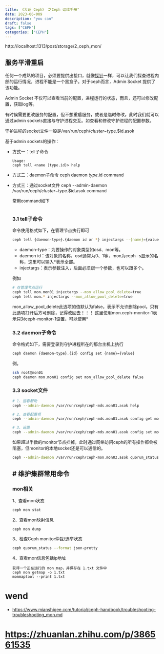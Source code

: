 ```yaml
---
title: 《大话 Ceph》 之Ceph 运维手册"
date: 2023-06-009
description: "you can"
draft: false
tags: ["CEPH"]
categories: ["CEPH"]
---
```




http://localhost:1313/post/storage/2_ceph_mon/





## 服务平滑重启



任何一个成熟的项目，必须要提供出接口，就像[探针](https://so.csdn.net/so/search?q=探针&spm=1001.2101.3001.7020)一样，可以让我们探查进程内部的运行情况，进程不能是一个黑盒子。对于ceph而言，Admin Socket 提供了该功能。

Admin Socket 不仅可以查看当前的配置，进程运行的状态，而且，还可以修改配置，获取log等。



有时候需要更改服务的配置，但不想重启服务，或者是临时修改，此时我们就可以通过admin sockets直接与守护进程交互。如查看和修改守护进程的配置参数。

守护进程的socket文件一般是/var/run/ceph/$cluster-$type.$id.asok

基于admin sockets的操作：

- 方式一：tell子命令

  ```
  Usage:
  ceph tell <name (type.id)> help
  ```

  

- 方式二：daemon子命令
  ceph daemon $type.$id command

  
  
- 方式三：通过socket文件
  ceph --admin-daemon /var/run/ceph/$cluster-$type.$id.asok command

  

  常用command如下

  ```bash
  
  ```
  
  ### **3.1 tell子命令**
  
  命令使用格式如下，在管理节点执行即可
  
  ```bash
  ceph tell {daemon-type}.{daemon id or *} injectargs --{name}={value} [--{name}={value}]
  ```

  - daemon-type：为要操作的对象类型如osd、mon等。
  - daemon id：该对象的名称，osd通常为0、1等，mon为ceph -s显示的名称，这里可以输入*表示全部。
  - injectargs：表示参数注入，后面必须跟一个参数，也可以跟多个。

  例如
  
  ```bash
  # 在管理节点运行
  ceph tell mon.mon01 injectargs --mon_allow_pool_delete=true
  ceph tell mon.* injectargs --mon_allow_pool_delete=true
  ```

  mon_allow_pool_delete此选项的值默认为false，表示不允许删除pool，只有此选项打开后方可删除，记得改回去！！！ 这里使用mon.ceph-monitor-1表示只对ceph-monitor-1设置，可以使用*

  ### **3.2 daemon子命令**
  
  命令格式如下，需要登录到守护进程所在的那台主机上执行
  
  ```bash
  ceph daemon {daemon-type}.{id} config set {name}={value} 
  ```

  例。

  ```bash
  ssh root@mon01
  ceph daemon mon.mon01 config set mon_allow_pool_delete false 
  ```
  
  ### **3.3 socket文件**
  
  ```bash
  # 1、查看帮助
  ceph --admin-daemon /var/run/ceph/ceph-mds.mon01.asok help
  
  # 2、查看配置项
  ceph --admin-daemon /var/run/ceph/ceph-mds.mon01.asok config get mon_allow_pool_delete
  
  # 3、设置
  ceph --admin-daemon /var/run/ceph/ceph-mds.mon01.asok config set mon_allow_pool_delete true
  ```
  
  如果超过半数的monitor节点挂掉，此时通过网络访问ceph的所有操作都会被阻塞，但monitor的本地socket还是可以通信的。
  
  ```bash
  ceph --admin-daemon /var/run/ceph/ceph-mon.mon03.asok quorum_status
  ```
  
  

  ## #  维护集群常用命令

  ### mon相关
  
  1、查看mon状态

  ```bash
  ceph mon stat
  ```

  2、查看mon映射信息

  ```bash
  ceph mon dump
  ```
  
  3、检查Ceph monitor仲裁/选举状态

  ```bash
  ceph quorum_status --format json-pretty
  ```
  
  4、查看mon信息包括ip地址

  ```shellbash
  获得一个正在运行的 mon map，并保存在 1.txt 文件中 
  ceph mon getmap -o 1.txt
  monmaptool --print 1.txt
  ```

# wend 



- https://www.mianshigee.com/tutorial/ceph-handbook/troubleshooting-troubleshooting_mon.md

# https://zhuanlan.zhihu.com/p/386561535
